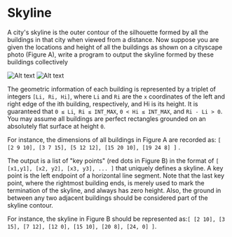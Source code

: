 # Skyline

A city's skyline is the outer contour of the silhouette formed by all the buildings in that city when viewed from a distance. Now suppose you are given the locations and height of all the buildings as shown on a cityscape photo (Figure A), write a program to output the skyline formed by these buildings collectively 

![Alt text](https://github.com/viewthespace/coding-challenges/blob/master/week11/skyline1.png?raw=true)
![Alt text](https://github.com/viewthespace/coding-challenges/blob/master/week11/skyline2.png?raw=true)

The geometric information of each building is represented by a triplet of integers `[Li, Ri, Hi]`, where `Li` and `Ri` are the `x` coordinates of the left and right edge of the ith building, respectively, and Hi is its height. It is guaranteed that `0 ≤ Li`,` Ri ≤ INT_MAX`, `0 < Hi ≤ INT_MAX`, and `Ri - Li > 0`. You may assume all buildings are perfect rectangles grounded on an absolutely flat surface at height `0`.

For instance, the dimensions of all buildings in Figure A are recorded as: `[ [2 9 10], [3 7 15], [5 12 12], [15 20 10], [19 24 8] ]` .

The output is a list of "key points" (red dots in Figure B) in the format of `[ [x1,y1], [x2, y2], [x3, y3], ... ]` that uniquely defines a skyline. A key point is the left endpoint of a horizontal line segment. Note that the last key point, where the rightmost building ends, is merely used to mark the termination of the skyline, and always has zero height. Also, the ground in between any two adjacent buildings should be considered part of the skyline contour.

For instance, the skyline in Figure B should be represented as:`[ [2 10], [3 15], [7 12], [12 0], [15 10], [20 8], [24, 0] ]`.
